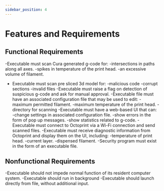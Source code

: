 ```yaml
---
sidebar_position: 4
---
```


# Features and Requirements
## Functional Requirements
-Executable must scan Cura generated g-code for:
	-intersections in paths along all axes. 
	-spikes in temperature of the print head.
	-an excessive volume of filament.
- Executable must scan pre sliced 3d model for:
	-malicious code
	-corrupt sections
	-invalid files
-Executable must raise a flag on detection of suspicious g-code and ask for manual approval. 
-Executable file must have an associated configuration file that may be used to edit:
	-maximum permitted filament.
	-maximum temperature of the print head.
	-directory for scanning
-Executable must have a web-based UI that can:
	-change settings in associated configuration file.
	-show errors in the form of pop up messages.
	-show statistics related to g-code.
-Executable must connect to Octoprint via a Wi-Fi connection and send scanned files.
-Executable must receive diagnostic information from Octoprint and display them on the UI, including:
	-temperature of print head.
	-current layer.
	-dispensed filament.
-Security program must exist in the form of an executable file.

## Nonfunctional Requirements
-Executable should not impede normal function of its resident computer system. 
-Executable should run in background
-Executable should launch directly from file, without additional input.
